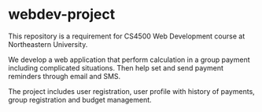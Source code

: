 # webdev-project
This repository is a requirement for CS4500 Web Development course at Northeastern University.

We develop a web application that perform calculation in a group payment including complicated situations. Then help set and send payment reminders through email and SMS.

The project includes user registration, user profile with history of payments, group registration and budget management.  
